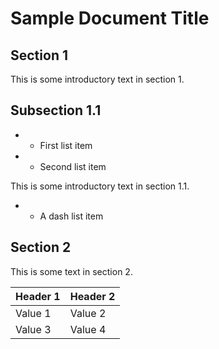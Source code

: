 # Sample Document Title

## Section 1

This is some introductory text in section 1.

## Subsection 1.1

- * First list item

- * Second list item

This is some introductory text in section 1.1.

- - A dash list item

## Section 2

This is some text in section 2.

| Header 1   | Header 2   |
|------------|------------|
| Value 1    | Value 2    |
| Value 3    | Value 4    |